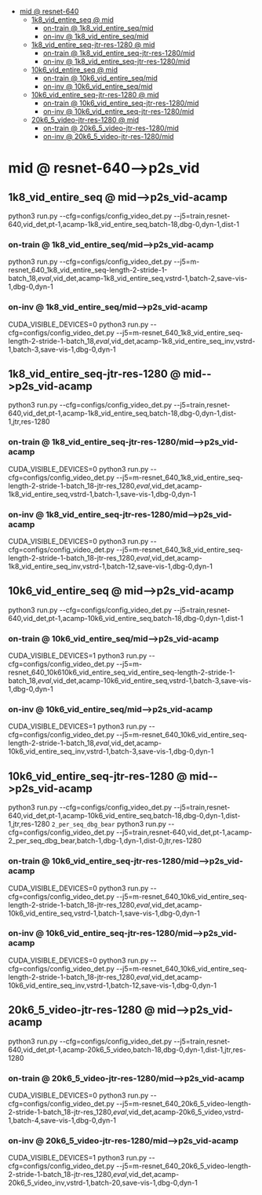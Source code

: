 <!-- MarkdownTOC -->

- [mid       @ resnet-640](#mid___resnet_640_)
    - [1k8_vid_entire_seq       @ mid](#1k8_vid_entire_seq___mi_d_)
        - [on-train       @ 1k8_vid_entire_seq/mid](#on_train___1k8_vid_entire_seq_mid_)
        - [on-inv       @ 1k8_vid_entire_seq/mid](#on_inv___1k8_vid_entire_seq_mid_)
    - [1k8_vid_entire_seq-jtr-res-1280       @ mid](#1k8_vid_entire_seq_jtr_res_1280___mi_d_)
        - [on-train       @ 1k8_vid_entire_seq-jtr-res-1280/mid](#on_train___1k8_vid_entire_seq_jtr_res_1280_mi_d_)
        - [on-inv       @ 1k8_vid_entire_seq-jtr-res-1280/mid](#on_inv___1k8_vid_entire_seq_jtr_res_1280_mi_d_)
    - [10k6_vid_entire_seq       @ mid](#10k6_vid_entire_seq___mi_d_)
        - [on-train       @ 10k6_vid_entire_seq/mid](#on_train___10k6_vid_entire_seq_mi_d_)
        - [on-inv       @ 10k6_vid_entire_seq/mid](#on_inv___10k6_vid_entire_seq_mi_d_)
    - [10k6_vid_entire_seq-jtr-res-1280       @ mid](#10k6_vid_entire_seq_jtr_res_1280___mi_d_)
        - [on-train       @ 10k6_vid_entire_seq-jtr-res-1280/mid](#on_train___10k6_vid_entire_seq_jtr_res_1280_mid_)
        - [on-inv       @ 10k6_vid_entire_seq-jtr-res-1280/mid](#on_inv___10k6_vid_entire_seq_jtr_res_1280_mid_)
    - [20k6_5_video-jtr-res-1280       @ mid](#20k6_5_video_jtr_res_1280___mi_d_)
        - [on-train       @ 20k6_5_video-jtr-res-1280/mid](#on_train___20k6_5_video_jtr_res_1280_mi_d_)
        - [on-inv       @ 20k6_5_video-jtr-res-1280/mid](#on_inv___20k6_5_video_jtr_res_1280_mi_d_)

<!-- /MarkdownTOC -->

<a id="mid___resnet_640_"></a>
# mid       @ resnet-640-->p2s_vid
<a id="1k8_vid_entire_seq___mi_d_"></a>
## 1k8_vid_entire_seq       @ mid-->p2s_vid-acamp
python3 run.py --cfg=configs/config_video_det.py --j5=train,resnet-640,vid_det,pt-1,acamp-1k8_vid_entire_seq,batch-18,dbg-0,dyn-1,dist-1
<a id="on_train___1k8_vid_entire_seq_mid_"></a>
### on-train       @ 1k8_vid_entire_seq/mid-->p2s_vid-acamp
python3 run.py --cfg=configs/config_video_det.py  --j5=m-resnet_640_1k8_vid_entire_seq-length-2-stride-1-batch_18,_eval_,vid_det,acamp-1k8_vid_entire_seq,vstrd-1,batch-2,save-vis-1,dbg-0,dyn-1
<a id="on_inv___1k8_vid_entire_seq_mid_"></a>
### on-inv       @ 1k8_vid_entire_seq/mid-->p2s_vid-acamp
CUDA_VISIBLE_DEVICES=0 python3 run.py --cfg=configs/config_video_det.py  --j5=m-resnet_640_1k8_vid_entire_seq-length-2-stride-1-batch_18,_eval_,vid_det,acamp-1k8_vid_entire_seq_inv,vstrd-1,batch-3,save-vis-1,dbg-0,dyn-1
<a id="vstrd_2___on_inv_1k8_vid_entire_seq_mi_d_"></a>

<a id="1k8_vid_entire_seq_jtr_res_1280___mi_d_"></a>
## 1k8_vid_entire_seq-jtr-res-1280       @ mid-->p2s_vid-acamp
python3 run.py --cfg=configs/config_video_det.py --j5=train,resnet-640,vid_det,pt-1,acamp-1k8_vid_entire_seq,batch-18,dbg-0,dyn-1,dist-1,jtr,res-1280
<a id="on_train___1k8_vid_entire_seq_jtr_res_1280_mi_d_"></a>
### on-train       @ 1k8_vid_entire_seq-jtr-res-1280/mid-->p2s_vid-acamp
CUDA_VISIBLE_DEVICES=0 python3 run.py --cfg=configs/config_video_det.py  --j5=m-resnet_640_1k8_vid_entire_seq-length-2-stride-1-batch_18-jtr-res_1280,_eval_,vid_det,acamp-1k8_vid_entire_seq,vstrd-1,batch-1,save-vis-1,dbg-0,dyn-1
<a id="on_inv___1k8_vid_entire_seq_jtr_res_1280_mi_d_"></a>
### on-inv       @ 1k8_vid_entire_seq-jtr-res-1280/mid-->p2s_vid-acamp
CUDA_VISIBLE_DEVICES=0 python3 run.py --cfg=configs/config_video_det.py  --j5=m-resnet_640_1k8_vid_entire_seq-length-2-stride-1-batch_18-jtr-res_1280,_eval_,vid_det,acamp-1k8_vid_entire_seq_inv,vstrd-1,batch-12,save-vis-1,dbg-0,dyn-1

<a id="10k6_vid_entire_seq___mi_d_"></a>
## 10k6_vid_entire_seq       @ mid-->p2s_vid-acamp
python3 run.py --cfg=configs/config_video_det.py --j5=train,resnet-640,vid_det,pt-1,acamp-10k6_vid_entire_seq,batch-18,dbg-0,dyn-1,dist-1
<a id="on_train___10k6_vid_entire_seq_mi_d_"></a>
### on-train       @ 10k6_vid_entire_seq/mid-->p2s_vid-acamp
CUDA_VISIBLE_DEVICES=1 python3 run.py --cfg=configs/config_video_det.py  --j5=m-resnet_640_10k610k6_vid_entire_seq_vid_entire_seq-length-2-stride-1-batch_18,_eval_,vid_det,acamp-10k6_vid_entire_seq,vstrd-1,batch-3,save-vis-1,dbg-0,dyn-1
<a id="on_inv___10k6_vid_entire_seq_mi_d_"></a>
### on-inv       @ 10k6_vid_entire_seq/mid-->p2s_vid-acamp
CUDA_VISIBLE_DEVICES=1 python3 run.py --cfg=configs/config_video_det.py  --j5=m-resnet_640_10k6_vid_entire_seq-length-2-stride-1-batch_18,_eval_,vid_det,acamp-10k6_vid_entire_seq_inv,vstrd-1,batch-3,save-vis-1,dbg-0,dyn-1


<a id="10k6_vid_entire_seq_jtr_res_1280___mi_d_"></a>
## 10k6_vid_entire_seq-jtr-res-1280       @ mid-->p2s_vid-acamp
python3 run.py --cfg=configs/config_video_det.py --j5=train,resnet-640,vid_det,pt-1,acamp-10k6_vid_entire_seq,batch-18,dbg-0,dyn-1,dist-1,jtr,res-1280
`2_per_seq_dbg_bear`
python3 run.py --cfg=configs/config_video_det.py --j5=train,resnet-640,vid_det,pt-1,acamp-2_per_seq_dbg_bear,batch-1,dbg-1,dyn-1,dist-0,jtr,res-1280
<a id="on_train___10k6_vid_entire_seq_jtr_res_1280_mid_"></a>
### on-train       @ 10k6_vid_entire_seq-jtr-res-1280/mid-->p2s_vid-acamp
CUDA_VISIBLE_DEVICES=0 python3 run.py --cfg=configs/config_video_det.py  --j5=m-resnet_640_10k6_vid_entire_seq-length-2-stride-1-batch_18-jtr-res_1280,_eval_,vid_det,acamp-10k6_vid_entire_seq,vstrd-1,batch-1,save-vis-1,dbg-0,dyn-1
<a id="on_inv___10k6_vid_entire_seq_jtr_res_1280_mid_"></a>
### on-inv       @ 10k6_vid_entire_seq-jtr-res-1280/mid-->p2s_vid-acamp
CUDA_VISIBLE_DEVICES=0 python3 run.py --cfg=configs/config_video_det.py  --j5=m-resnet_640_10k6_vid_entire_seq-length-2-stride-1-batch_18-jtr-res_1280,_eval_,vid_det,acamp-10k6_vid_entire_seq_inv,vstrd-1,batch-12,save-vis-1,dbg-0,dyn-1

<a id="20k6_5_video_jtr_res_1280___mi_d_"></a>
## 20k6_5_video-jtr-res-1280       @ mid-->p2s_vid-acamp
python3 run.py --cfg=configs/config_video_det.py --j5=train,resnet-640,vid_det,pt-1,acamp-20k6_5_video,batch-18,dbg-0,dyn-1,dist-1,jtr,res-1280
<a id="on_train___20k6_5_video_jtr_res_1280_mi_d_"></a>
### on-train       @ 20k6_5_video-jtr-res-1280/mid-->p2s_vid-acamp
CUDA_VISIBLE_DEVICES=0 python3 run.py --cfg=configs/config_video_det.py  --j5=m-resnet_640_20k6_5_video-length-2-stride-1-batch_18-jtr-res_1280,_eval_,vid_det,acamp-20k6_5_video,vstrd-1,batch-4,save-vis-1,dbg-0,dyn-1
<a id="on_inv___20k6_5_video_jtr_res_1280_mi_d_"></a>
### on-inv       @ 20k6_5_video-jtr-res-1280/mid-->p2s_vid-acamp
CUDA_VISIBLE_DEVICES=1 python3 run.py --cfg=configs/config_video_det.py  --j5=m-resnet_640_20k6_5_video-length-2-stride-1-batch_18-jtr-res_1280,_eval_,vid_det,acamp-20k6_5_video_inv,vstrd-1,batch-20,save-vis-1,dbg-0,dyn-1


